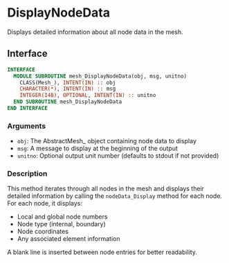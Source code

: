 # DisplayNodeData

Displays detailed information about all node data in the mesh.

## Interface

```fortran
INTERFACE
  MODULE SUBROUTINE mesh_DisplayNodeData(obj, msg, unitno)
    CLASS(Mesh_), INTENT(IN) :: obj
    CHARACTER(*), INTENT(IN) :: msg
    INTEGER(I4B), OPTIONAL, INTENT(IN) :: unitno
  END SUBROUTINE mesh_DisplayNodeData
END INTERFACE
```

### Arguments

- `obj`: The AbstractMesh_ object containing node data to display
- `msg`: A message to display at the beginning of the output
- `unitno`: Optional output unit number (defaults to stdout if not provided)

### Description

This method iterates through all nodes in the mesh and displays their detailed information by calling the `nodeData_Display` method for each node. For each node, it displays:

- Local and global node numbers
- Node type (internal, boundary)
- Node coordinates
- Any associated element information

A blank line is inserted between node entries for better readability.

